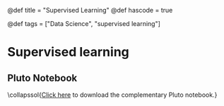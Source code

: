 @def title = "Supervised Learning"
@def hascode = true

@def tags = ["Data Science", "supervised learning"]

# Supervised learning


## Pluto Notebook
\collapssol{[Click here](/notebooks/html/ds_supervised.jl) to download the complementary Pluto notebook.}